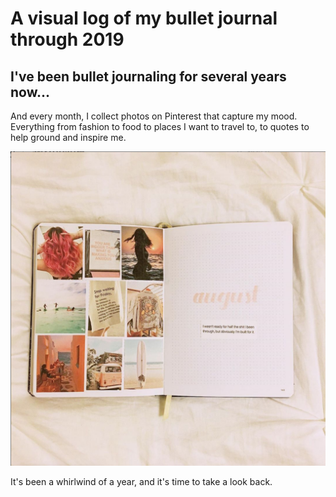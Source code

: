 # A visual log of my bullet journal through 2019

## I've been bullet journaling for several years now...
And every month, I collect photos on Pinterest that capture my mood. Everything from fashion to food to places I want to travel to, to quotes to help ground and inspire me. 

![](./images/bujo-august-cover.png)

It's been a whirlwind of a year, and it's time to take a look back.

